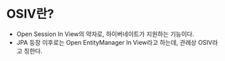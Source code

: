 # OSIV란?
  - Open Session In View의 약자로, 하이버네이트가 지원하는 기능이다.
  - JPA 등장 이후로는 Open EntityManager In View라고 하는데, 관례상 OSIV라고 칭한다.
